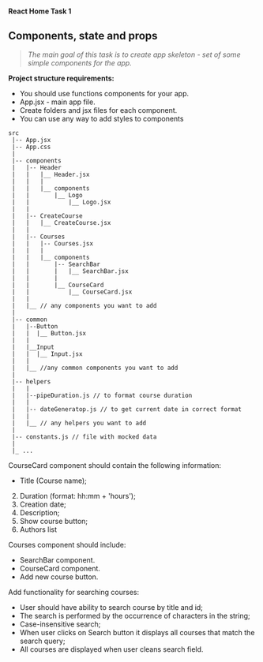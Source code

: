 #### React Home Task 1 

## Components, state and props
> _The main goal of this task is to create app skeleton - set of some simple components for the app._

**Project structure requirements:**
+  You should use functions components for your app.
+   App.jsx - main app file.
+   Create folders and jsx files for each component.
+   You can use any way to add styles to components

```
src
 |-- App.jsx
 |-- App.css
 |
 |-- components
 |   |-- Header
 |   |   |__ Header.jsx
 |   |   |
 |   |   |__ components
 |   |       |__ Logo
 |   |           |__ Logo.jsx
 |   |
 |   |-- CreateCourse
 |   |   |__ CreateCourse.jsx
 |   | 
 |   |-- Courses
 |   |   |-- Courses.jsx
 |   |   |
 |   |   |__ components
 |   |       |-- SearchBar
 |   |       |   |__ SearchBar.jsx
 |   |       |
 |   |       |__ CourseCard
 |   |           |__ CourseCard.jsx
 |   |
 |   |__ // any components you want to add 
 |
 |-- common
 |   |--Button
 |   |  |__ Button.jsx
 |   | 
 |   |__Input
 |   |  |__ Input.jsx 
 |   |
 |   |__ //any common components you want to add
 | 
 |-- helpers
 |   |
 |   |--pipeDuration.js // to format course duration 
 |   |
 |   |-- dateGeneratop.js // to get current date in correct format 
 |   |
 |   |__ // any helpers you want to add
 |
 |-- constants.js // file with mocked data
 |
 |_ ...

```

CourseCard component should contain the following information:
+ Title (Course name);
2. Duration (format: hh:mm + 'hours');
3. Creation date;
4. Description;
5. Show course button;
6. Authors list


Courses component should include:
+ SearchBar component.
+ CourseCard component.
+ Add new course button.


Add functionality for searching courses:
- User should have ability to search course by title and id;
- The search is performed by the occurrence of characters in the string;
- Case-insensitive search;
- When user clicks on Search button it displays all courses that match the search query;
- All courses are displayed when user cleans search field.
